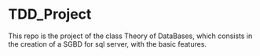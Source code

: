 # TDD_Project
This repo is the project of the class Theory of DataBases, which consists in the creation of a SGBD for sql server, with the basic features.
